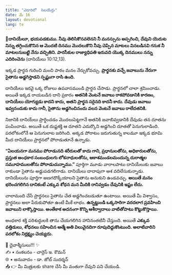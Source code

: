 ```yaml
---
title: "ఎడారిలో  సెలయేర్లు"
date: మే 16
layout: devotional
lang: te
---
```



**📖దానియేలూ, భయపడకుము. నీవు తెలిసికొనవలెనని నీ మనస్సును అప్పగించి, దేవుని యెదుట నిన్ను తగ్గించుకొనిన ఆ మొదటి దినము మొదలుకొని నీవు చెప్పిన మాటలు వినబడినవి గనుక నీ మాటలనుబట్టి నేను వచ్చితిని. పారసీకుల రాజ్యాధిపతి ఇరువది యొక్క దినములు నన్ను ఎదిరించెను**
 (దానియేలు 10:12,13).

ఇక్కడ ప్రార్థన గురించి మంచి పాఠం మనం నేర్చుకోవచ్చు. **ప్రార్థనకు వచ్చే జవాబును నేరుగా సైతాను అడ్డగిస్తాడని స్పష్టంగా రాసి ఉంది.**

దానియేలు ఇరవై ఒక్క రోజులు ఉపవాసముండి ప్రార్థన చేసాడు. ప్రార్థనలో చాలా శ్రమించాడు. అయితే ఇక్కడ రాయబడిన దాని ప్రకారం **అతనికి వెంటనే జవాబు రాకపోవడానికి కారణం, దానియేలు యోగ్యుడు కాదని కాదు, అతని ప్రార్థన సరైనది కాదనీ కాదు. దేవుడు జవాబు ఇవ్వనందుకు కాదు గానీ, సైతాను అడ్డగించినందు వలన వెంటనే జవాబు రాలేదతనికి.** 

నిజానికి దానియేలు ప్రార్థించడం మొదలుపెట్టగానే అతనికి జవాబివ్వడానికి దేవుడు తన దూతను పంపించాడు. అయితే ఒక దుష్టశక్తి ఆ దూతని ఎదుర్కొని అడ్డగించి దూతతో పెనుగులాడింది. పరలోకంలోనే ఆ పెనుగులాట జరిగింది. అక్కడ పోరాటం జరుగుతున్న కాలమూ ఇక్కడ భూమి మీద దానియేలు ప్రార్ధనలో పోరాడుతూనే ఉన్నాడు.

**“ఏలయనగా మనము పోరాడునది శరీరులతో కాదు గాని, ప్రధానులతోను, అధికారులతోను, ప్రస్తుత అంధకార సంబంధులగు లోకనాధులతోను, ఆకాశమండలమందున్న దురాత్మల సమూహములతోను పోరాడుచున్నాము.”** పూర్తిగా మూడు వారాలపాటు దానియేలుకు జవాబు రాకుండా సైతాను అడ్డుపడగలిగాడు. దానియేలు దాదాపుగా ఆశ వదిలేసుకున్నాడు. దానియేలును పూర్తిగా అణగదొక్కేయాలని సైతాను అనుకుని ఉండవచ్చు. 
**అయితే మనం భరించగలిగిన దానికంటే ఎక్కువ శోధన మన మీదికి రానివ్వడం దేవునికి ఇష్టం లేదు.**

చాలామంది చేసే ప్రార్థనలు సైతాను చేత అడ్డగించబడుతూ ఉంటాయి. అయితే మీ విశ్వాసం, ప్రార్థనలు అలా పేరుకుపోతూ ఉంటే మీకే లాభం. **ఉన్నట్టుండి ఒక్కసారిగా వరదలాగ ప్రవహించి జవాబుని లాక్కొస్తాయి. అంతేకాక అదనంగా కొన్ని ఆశీర్వాదాలు వాటితోపాటు కొట్టుకొస్తాయి.**

అంధకార శక్తి పరిశుద్ధులకి తాను చేయగలిగిన హానినంతటినీ చేస్తుంది. అయితే **ఎక్కువ వత్తిడులు, శోధనలు సహించిన ఆత్మే అతి విలువైనదిగా రూపుదిద్దుకొంటుంది. అలాటివారిని పరలోకం నిర్లక్ష్యం చెయ్యదు.**

<div class="blessing">🙏 <span class="bless-text">దైవాశ్శీసులు!!!</span> ✨</div>

<div class="credit">✍️ <span class="credit-text">▪ సంకలనం - చార్లెస్ ఇ. కౌమన్</span></div>
<div class="credit">🌐 <span class="credit-text">▪ అనువాదం - డా. జోబ్ సుదర్శన్</span></div>


<div class="share">📤 👉 <span class="share-text">మీ మిత్రులకు share చేసి మీ వంతుగా దేవుని పని చేయండి.</span></div>

